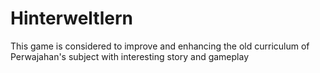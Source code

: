 # Hinterweltlern
This game is considered to improve and enhancing the old curriculum of Perwajahan's subject with interesting story and gameplay
